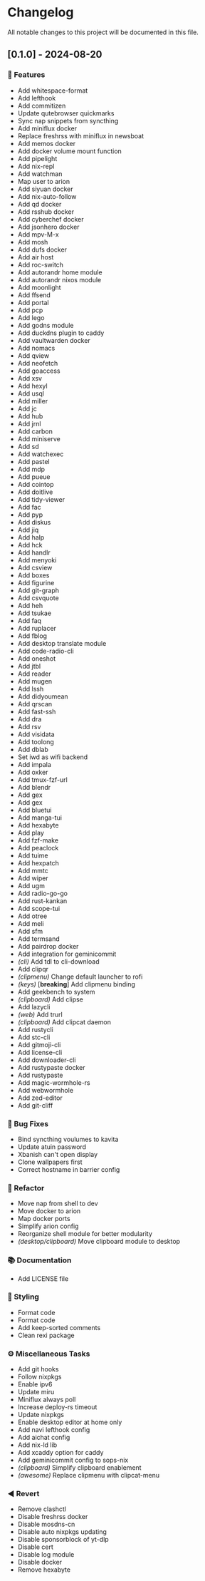 # Changelog

All notable changes to this project will be documented in this file.

## \[0.1.0\] - 2024-08-20

### 🚀 Features

- Add whitespace-format
- Add lefthook
- Add commitizen
- Update qutebrowser quickmarks
- Sync nap snippets from syncthing
- Add miniflux docker
- Replace freshrss with miniflux in newsboat
- Add memos docker
- Add docker volume mount function
- Add pipelight
- Add nix-repl
- Add watchman
- Map user to arion
- Add siyuan docker
- Add nix-auto-follow
- Add qd docker
- Add rsshub docker
- Add cyberchef docker
- Add jsonhero docker
- Add mpv-M-x
- Add mosh
- Add dufs docker
- Add air host
- Add roc-switch
- Add autorandr home module
- Add autorandr nixos module
- Add moonlight
- Add ffsend
- Add portal
- Add pcp
- Add lego
- Add godns module
- Add duckdns plugin to caddy
- Add vaultwarden docker
- Add nomacs
- Add qview
- Add neofetch
- Add goaccess
- Add xsv
- Add hexyl
- Add usql
- Add miller
- Add jc
- Add hub
- Add jrnl
- Add carbon
- Add miniserve
- Add sd
- Add watchexec
- Add pastel
- Add mdp
- Add pueue
- Add cointop
- Add doitlive
- Add tidy-viewer
- Add fac
- Add pyp
- Add diskus
- Add jiq
- Add halp
- Add hck
- Add handlr
- Add menyoki
- Add csview
- Add boxes
- Add figurine
- Add git-graph
- Add csvquote
- Add heh
- Add tsukae
- Add faq
- Add ruplacer
- Add fblog
- Add desktop translate module
- Add code-radio-cli
- Add oneshot
- Add jtbl
- Add reader
- Add mugen
- Add lssh
- Add didyoumean
- Add qrscan
- Add fast-ssh
- Add dra
- Add rsv
- Add visidata
- Add toolong
- Add dblab
- Set iwd as wifi backend
- Add impala
- Add oxker
- Add tmux-fzf-url
- Add blendr
- Add gex
- Add gex
- Add bluetui
- Add manga-tui
- Add hexabyte
- Add play
- Add fzf-make
- Add peaclock
- Add tuime
- Add hexpatch
- Add mmtc
- Add wiper
- Add ugm
- Add radio-go-go
- Add rust-kankan
- Add scope-tui
- Add otree
- Add meli
- Add sfm
- Add termsand
- Add pairdrop docker
- Add integration for geminicommit
- *(cli)* Add tdl to cli-download
- Add clipqr
- *(clipmenu)* Change default launcher to rofi
- *(keys)* \[**breaking**\] Add clipmenu binding
- Add geekbench to system
- *(clipboard)* Add clipse
- Add lazycli
- *(web)* Add trurl
- *(clipboard)* Add clipcat daemon
- Add rustycli
- Add stc-cli
- Add gitmoji-cli
- Add license-cli
- Add downloader-cli
- Add rustypaste docker
- Add rustypaste
- Add magic-wormhole-rs
- Add webwormhole
- Add zed-editor
- Add git-cliff

### 🐛 Bug Fixes

- Bind syncthing voulumes to kavita
- Update atuin password
- Xbanish can't open display
- Clone wallpapers first
- Correct hostname in barrier config

### 🚜 Refactor

- Move nap from shell to dev
- Move docker to arion
- Map docker ports
- Simplify arion config
- Reorganize shell module for better modularity
- *(desktop/clipboard)* Move clipboard module to desktop

### 📚 Documentation

- Add LICENSE file

### 🎨 Styling

- Format code
- Format code
- Add keep-sorted comments
- Clean rexi package

### ⚙️ Miscellaneous Tasks

- Add git hooks
- Follow nixpkgs
- Enable ipv6
- Update miru
- Miniflux always poll
- Increase deploy-rs timeout
- Update nixpkgs
- Enable desktop editor at home only
- Add navi lefthook config
- Add aichat config
- Add nix-ld lib
- Add xcaddy option for caddy
- Add geminicommit config to sops-nix
- *(clipboard)* Simplify clipboard enablement
- *(awesome)* Replace clipmenu with clipcat-menu

### ◀️ Revert

- Remove clashctl
- Disable freshrss docker
- Disable mosdns-cn
- Disable auto nixpkgs updating
- Disable sponsorblock of yt-dlp
- Disable cert
- Disable log module
- Disable docker
- Remove hexabyte

<!-- generated by git-cliff -->

